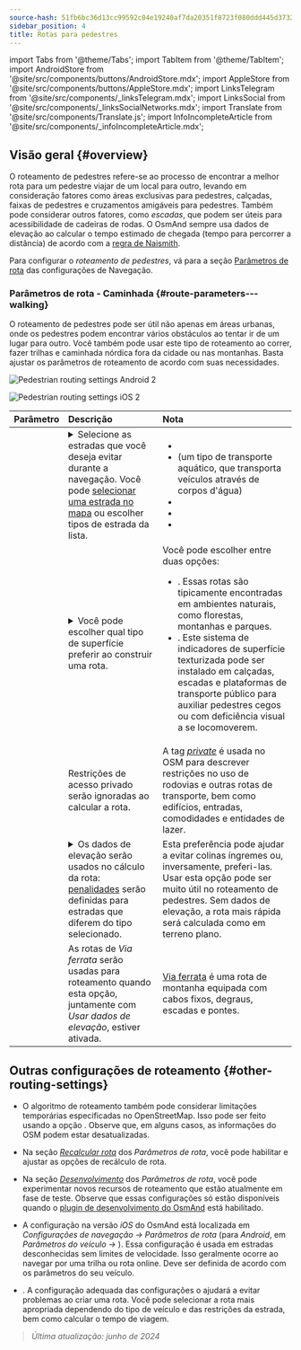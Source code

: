 ```yaml
---
source-hash: 51fb6bc36d13cc99592c04e19240af7da20351f8723f080ddd445d3732ef8b91
sidebar_position: 4
title: Rotas para pedestres
---
```

import Tabs from '@theme/Tabs';
import TabItem from '@theme/TabItem';
import AndroidStore from '@site/src/components/buttons/AndroidStore.mdx';
import AppleStore from '@site/src/components/buttons/AppleStore.mdx';
import LinksTelegram from '@site/src/components/_linksTelegram.mdx';
import LinksSocial from '@site/src/components/_linksSocialNetworks.mdx';
import Translate from '@site/src/components/Translate.js';
import InfoIncompleteArticle from '@site/src/components/_infoIncompleteArticle.mdx';



## Visão geral {#overview}

O roteamento de pedestres refere-se ao processo de encontrar a melhor rota para um pedestre viajar de um local para outro, levando em consideração fatores como áreas exclusivas para pedestres, calçadas, faixas de pedestres e cruzamentos amigáveis para pedestres. Também pode considerar outros fatores, como *escadas*, que podem ser úteis para acessibilidade de cadeiras de rodas. O OsmAnd sempre usa dados de elevação ao calcular o tempo estimado de chegada (tempo para percorrer a distância) de acordo com a [regra de Naismith](https://en.wikipedia.org/wiki/Naismith%27s_rule#Scarf's_equivalence_between_distance_and_climb).

Para configurar o *roteamento de pedestres*, vá para a seção [Parâmetros de rota](../guidance/navigation-settings#route-parameters) das configurações de Navegação.

### Parâmetros de rota - Caminhada {#route-parameters---walking}

O roteamento de pedestres pode ser útil não apenas em áreas urbanas, onde os pedestres podem encontrar vários obstáculos ao tentar ir de um lugar para outro. Você também pode usar este tipo de roteamento ao correr, fazer trilhas e caminhada nórdica fora da cidade ou nas montanhas. Basta ajustar os parâmetros de roteamento de acordo com suas necessidades.

<Tabs groupId="operating-systems">

<TabItem value="android" label="Android">

![Pedestrian routing settings Android 2](@site/static/img/navigation/routing/routing_pedestrian_settings_andr_2.png)

</TabItem>

<TabItem value="ios" label="iOS">

![Pedestrian routing settings iOS 2](@site/static/img/navigation/routing/pedestrian_routing_ios.png)

</TabItem>

</Tabs>

| Parâmetro | Descrição | Nota |
|:------------|:---------------|:---------------|
| *<Translate android="true" ids="impassable_road"/>* | <details><summary> Selecione as estradas que você deseja evitar durante a navegação. Você pode [selecionar uma estrada no mapa](../../map/map-context-menu/#avoid-road) ou escolher tipos de estrada da lista. </summary>![Avoid roads Android](@site/static/img/navigation/routing/avoid_pedestrian_andr.png) </details> | <ul><li> [<Translate android="true" ids="routing_attr_avoid_unpaved_name"/>](https://wiki.openstreetmap.org/wiki/Key:surface)</li><li>[<Translate android="true" ids="routing_attr_avoid_ferries_name"/>](https://wiki.openstreetmap.org/wiki/Ferries) (um tipo de transporte aquático, que transporta veículos através de corpos d'água)</li><li>[<Translate android="true" ids="routing_attr_avoid_stairs_name"/>](https://wiki.openstreetmap.org/wiki/Tag:highway%3Dsteps)</li><li>[<Translate android="true" ids="routing_attr_avoid_tunnels_name"/>](https://wiki.openstreetmap.org/wiki/Key:tunnel)</li><li>[<Translate android="true" ids="routing_attr_avoid_motorway_name"/>](https://wiki.openstreetmap.org/wiki/Tag:highway%3Dmotorway)</li></ul>|
| *<Translate android="true" ids="prefer_in_routing_title"/>* | <details><summary> Você pode escolher qual tipo de superfície preferir ao construir uma rota. </summary> ![Elevation pedestrian Android](@site/static/img/navigation/routing/prefer_pedestrian_andr.png) </details> | Você pode escolher entre duas opções:<ul><li>[<Translate android="true" ids="routing_attr_prefer_hiking_routes_name"/>](https://wiki.openstreetmap.org/wiki/Hiking#Tagging_ways,_points_and_areas). Essas rotas são tipicamente encontradas em ambientes naturais, como florestas, montanhas e parques. </li><li>[<Translate android="true" ids="routing_attr_prefer_tactile_paving_name"/>](https://wiki.openstreetmap.org/wiki/Key:tactile_paving). Este sistema de indicadores de superfície texturizada pode ser instalado em calçadas, escadas e plataformas de transporte público para auxiliar pedestres cegos ou com deficiência visual a se locomoverem. </li></ul> |
| *<Translate android="true" ids="routing_attr_allow_private_name"/>* | Restrições de acesso privado serão ignoradas ao calcular a rota. | A tag *[private](https://wiki.openstreetmap.org/wiki/Key:access)* é usada no OSM para descrever restrições no uso de rodovias e outras rotas de transporte, bem como edifícios, entradas, comodidades e entidades de lazer. |
|*<Translate android="true" ids="routing_attr_height_obstacles_name"/>* | <details><summary> Os dados de elevação serão usados no cálculo da rota: [penalidades](../../../technical/osmand-file-formats/osmand-routing-xml.md#penalties-of-elevation-data) serão definidas para estradas que diferem do tipo selecionado. </summary> ![Use elevation data Android](@site/static/img/navigation/routing/pedestrian_elevation_andr.png) </details> | Esta preferência pode ajudar a evitar colinas íngremes ou, inversamente, preferi-las. Usar esta opção pode ser muito útil no roteamento de pedestres. Sem dados de elevação, a rota mais rápida será calculada como em terreno plano. |
|*<Translate android="true" ids="routing_attr_allow_via_ferrata_name"/>*| As rotas de *Via ferrata* serão usadas para roteamento quando esta opção, juntamente com *Usar dados de elevação*, estiver ativada. | [Via ferrata](https://wiki.openstreetmap.org/wiki/Tag:highway%3Dvia_ferrata) é uma rota de montanha equipada com cabos fixos, degraus, escadas e pontes. |


## Outras configurações de roteamento {#other-routing-settings}

- O algoritmo de roteamento também pode considerar limitações temporárias especificadas no OpenStreetMap. Isso pode ser feito usando a opção *[<Translate android="true" ids="temporary_conditional_routing"/>](../routing/osmand-routing.md#consider-temporary-limitations)*. Observe que, em alguns casos, as informações do OSM podem estar desatualizadas.

- Na seção [*Recalcular rota*](../../navigation/guidance/navigation-settings.md#recalculate-route) dos *Parâmetros de rota*, você pode habilitar e ajustar as opções de recálculo de rota.

- Na seção [*Desenvolvimento*](../guidance/navigation-settings.md#development-settings) dos *Parâmetros de rota*, você pode experimentar novos recursos de roteamento que estão atualmente em fase de teste. Observe que essas configurações só estão disponíveis quando o [plugin de desenvolvimento do OsmAnd](../../plugins/development.md) está habilitado.

- A configuração *[<Translate ios="true" ids="road_speeds"/>](../guidance/navigation-settings.md#road-speeds)* na versão *iOS* do OsmAnd está localizada em *Configurações de navegação → Parâmetros de rota* (para *Android*, em *Parâmetros do veículo → [<Translate android="true" ids="default_speed_setting_title"/>](../guidance/navigation-settings.md#default-speed--road-speeds)*). Essa configuração é usada em estradas desconhecidas sem limites de velocidade. Isso geralmente ocorre ao navegar por uma trilha ou rota online. Deve ser definida de acordo com os parâmetros do seu veículo.

- *[<Translate ios="true" ids="vehicle_parameters"/>](../guidance/navigation-settings.md#vehicle-parameters)*. A configuração adequada das configurações o ajudará a evitar problemas ao criar uma rota. Você pode selecionar a rota mais apropriada dependendo do tipo de veículo e das restrições da estrada, bem como calcular o tempo de viagem.

> *Última atualização: junho de 2024*